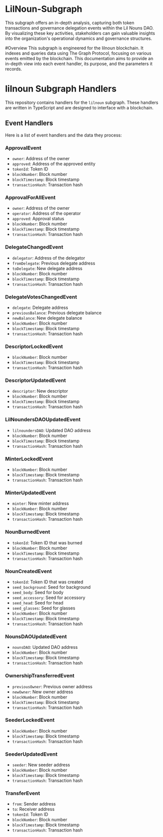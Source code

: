 # LilNoun-Subgraph
This subgraph offers an in-depth analysis, capturing both token transactions and governance delegation events within the Lil Nouns DAO. By visualizing these key activities, stakeholders can gain valuable insights into the organization's operational dynamics and governance structures.

#Overview
This subgraph is engineered for the lilnoun blockchain. It indexes and queries data using The Graph Protocol, focusing on various events emitted by the blockchain. This documentation aims to provide an in-depth view into each event handler, its purpose, and the parameters it records.

# lilnoun Subgraph Handlers

This repository contains handlers for the `lilnoun` subgraph. These handlers are written in TypeScript and are designed to interface with a blockchain.

## Event Handlers

Here is a list of event handlers and the data they process:

### ApprovalEvent

- `owner`: Address of the owner
- `approved`: Address of the approved entity
- `tokenId`: Token ID
- `blockNumber`: Block number
- `blockTimestamp`: Block timestamp
- `transactionHash`: Transaction hash

### ApprovalForAllEvent

- `owner`: Address of the owner
- `operator`: Address of the operator
- `approved`: Approval status
- `blockNumber`: Block number
- `blockTimestamp`: Block timestamp
- `transactionHash`: Transaction hash

### DelegateChangedEvent

- `delegator`: Address of the delegator
- `fromDelegate`: Previous delegate address
- `toDelegate`: New delegate address
- `blockNumber`: Block number
- `blockTimestamp`: Block timestamp
- `transactionHash`: Transaction hash

### DelegateVotesChangedEvent

- `delegate`: Delegate address
- `previousBalance`: Previous delegate balance
- `newBalance`: New delegate balance
- `blockNumber`: Block number
- `blockTimestamp`: Block timestamp
- `transactionHash`: Transaction hash

### DescriptorLockedEvent

- `blockNumber`: Block number
- `blockTimestamp`: Block timestamp
- `transactionHash`: Transaction hash

### DescriptorUpdatedEvent

- `descriptor`: New descriptor
- `blockNumber`: Block number
- `blockTimestamp`: Block timestamp
- `transactionHash`: Transaction hash

### LilNoundersDAOUpdatedEvent

- `lilnoundersDAO`: Updated DAO address
- `blockNumber`: Block number
- `blockTimestamp`: Block timestamp
- `transactionHash`: Transaction hash

### MinterLockedEvent

- `blockNumber`: Block number
- `blockTimestamp`: Block timestamp
- `transactionHash`: Transaction hash

### MinterUpdatedEvent

- `minter`: New minter address
- `blockNumber`: Block number
- `blockTimestamp`: Block timestamp
- `transactionHash`: Transaction hash

### NounBurnedEvent

- `tokenId`: Token ID that was burned
- `blockNumber`: Block number
- `blockTimestamp`: Block timestamp
- `transactionHash`: Transaction hash

### NounCreatedEvent

- `tokenId`: Token ID that was created
- `seed_background`: Seed for background
- `seed_body`: Seed for body
- `seed_accessory`: Seed for accessory
- `seed_head`: Seed for head
- `seed_glasses`: Seed for glasses
- `blockNumber`: Block number
- `blockTimestamp`: Block timestamp
- `transactionHash`: Transaction hash

### NounsDAOUpdatedEvent

- `nounsDAO`: Updated DAO address
- `blockNumber`: Block number
- `blockTimestamp`: Block timestamp
- `transactionHash`: Transaction hash

### OwnershipTransferredEvent

- `previousOwner`: Previous owner address
- `newOwner`: New owner address
- `blockNumber`: Block number
- `blockTimestamp`: Block timestamp
- `transactionHash`: Transaction hash

### SeederLockedEvent

- `blockNumber`: Block number
- `blockTimestamp`: Block timestamp
- `transactionHash`: Transaction hash

### SeederUpdatedEvent

- `seeder`: New seeder address
- `blockNumber`: Block number
- `blockTimestamp`: Block timestamp
- `transactionHash`: Transaction hash

### TransferEvent

- `from`: Sender address
- `to`: Receiver address
- `tokenId`: Token ID
- `blockNumber`: Block number
- `blockTimestamp`: Block timestamp
- `transactionHash`: Transaction hash
